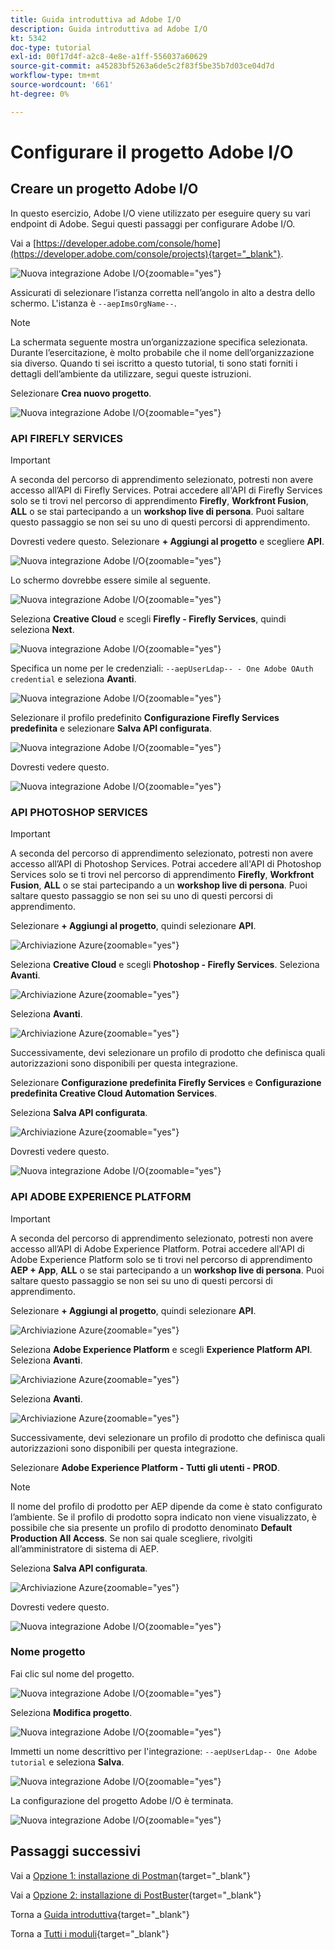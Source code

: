 ```yaml
---
title: Guida introduttiva ad Adobe I/O
description: Guida introduttiva ad Adobe I/O
kt: 5342
doc-type: tutorial
exl-id: 00f17d4f-a2c8-4e8e-a1ff-556037a60629
source-git-commit: a45283bf5263a6de5c2f83f5be35b7d03ce04d7d
workflow-type: tm+mt
source-wordcount: '661'
ht-degree: 0%

---
```


# Configurare il progetto Adobe I/O

## Creare un progetto Adobe I/O

In questo esercizio, Adobe I/O viene utilizzato per eseguire query su vari endpoint di Adobe. Segui questi passaggi per configurare Adobe I/O.

Vai a [https://developer.adobe.com/console/home](https://developer.adobe.com/console/projects){target="_blank"}.

![Nuova integrazione Adobe I/O](./images/iohome.png){zoomable="yes"}

Assicurati di selezionare l’istanza corretta nell’angolo in alto a destra dello schermo. L&#39;istanza è `--aepImsOrgName--`.

>[!NOTE]
>
> La schermata seguente mostra un’organizzazione specifica selezionata. Durante l’esercitazione, è molto probabile che il nome dell’organizzazione sia diverso. Quando ti sei iscritto a questo tutorial, ti sono stati forniti i dettagli dell’ambiente da utilizzare, segui queste istruzioni.

Selezionare **Crea nuovo progetto**.

![Nuova integrazione Adobe I/O](./images/iocomp.png){zoomable="yes"}

### API FIREFLY SERVICES

>[!IMPORTANT]
>
>A seconda del percorso di apprendimento selezionato, potresti non avere accesso all’API di Firefly Services. Potrai accedere all&#39;API di Firefly Services solo se ti trovi nel percorso di apprendimento **Firefly**, **Workfront Fusion**, **ALL** o se stai partecipando a un **workshop live di persona**. Puoi saltare questo passaggio se non sei su uno di questi percorsi di apprendimento.

Dovresti vedere questo. Selezionare **+ Aggiungi al progetto** e scegliere **API**.

![Nuova integrazione Adobe I/O](./images/adobe_io_access_api.png){zoomable="yes"}

Lo schermo dovrebbe essere simile al seguente.

![Nuova integrazione Adobe I/O](./images/api1.png){zoomable="yes"}

Seleziona **Creative Cloud** e scegli **Firefly - Firefly Services**, quindi seleziona **Next**.

![Nuova integrazione Adobe I/O](./images/api3.png){zoomable="yes"}

Specifica un nome per le credenziali: `--aepUserLdap-- - One Adobe OAuth credential` e seleziona **Avanti**.

![Nuova integrazione Adobe I/O](./images/api4.png){zoomable="yes"}

Selezionare il profilo predefinito **Configurazione Firefly Services predefinita** e selezionare **Salva API configurata**.

![Nuova integrazione Adobe I/O](./images/api9.png){zoomable="yes"}

Dovresti vedere questo.

![Nuova integrazione Adobe I/O](./images/api10.png){zoomable="yes"}

### API PHOTOSHOP SERVICES

>[!IMPORTANT]
>
>A seconda del percorso di apprendimento selezionato, potresti non avere accesso all’API di Photoshop Services. Potrai accedere all&#39;API di Photoshop Services solo se ti trovi nel percorso di apprendimento **Firefly**, **Workfront Fusion**, **ALL** o se stai partecipando a un **workshop live di persona**. Puoi saltare questo passaggio se non sei su uno di questi percorsi di apprendimento.

Selezionare **+ Aggiungi al progetto**, quindi selezionare **API**.

![Archiviazione Azure](./images/ps2.png){zoomable="yes"}

Seleziona **Creative Cloud** e scegli **Photoshop - Firefly Services**. Seleziona **Avanti**.

![Archiviazione Azure](./images/ps3.png){zoomable="yes"}

Seleziona **Avanti**.

![Archiviazione Azure](./images/ps4.png){zoomable="yes"}

Successivamente, devi selezionare un profilo di prodotto che definisca quali autorizzazioni sono disponibili per questa integrazione.

Selezionare **Configurazione predefinita Firefly Services** e **Configurazione predefinita Creative Cloud Automation Services**.

Seleziona **Salva API configurata**.

![Archiviazione Azure](./images/ps5.png){zoomable="yes"}

Dovresti vedere questo.

![Nuova integrazione Adobe I/O](./images/ps7.png){zoomable="yes"}

### API ADOBE EXPERIENCE PLATFORM

>[!IMPORTANT]
>
>A seconda del percorso di apprendimento selezionato, potresti non avere accesso all’API di Adobe Experience Platform. Potrai accedere all&#39;API di Adobe Experience Platform solo se ti trovi nel percorso di apprendimento **AEP + App**, **ALL** o se stai partecipando a un **workshop live di persona**. Puoi saltare questo passaggio se non sei su uno di questi percorsi di apprendimento.

Selezionare **+ Aggiungi al progetto**, quindi selezionare **API**.

![Archiviazione Azure](./images/aep1.png){zoomable="yes"}

Seleziona **Adobe Experience Platform** e scegli **Experience Platform API**. Seleziona **Avanti**.

![Archiviazione Azure](./images/aep2.png){zoomable="yes"}

Seleziona **Avanti**.

![Archiviazione Azure](./images/aep3.png){zoomable="yes"}

Successivamente, devi selezionare un profilo di prodotto che definisca quali autorizzazioni sono disponibili per questa integrazione.

Selezionare **Adobe Experience Platform - Tutti gli utenti - PROD**.

>[!NOTE]
>
>Il nome del profilo di prodotto per AEP dipende da come è stato configurato l’ambiente. Se il profilo di prodotto sopra indicato non viene visualizzato, è possibile che sia presente un profilo di prodotto denominato **Default Production All Access**. Se non sai quale scegliere, rivolgiti all’amministratore di sistema di AEP.

Seleziona **Salva API configurata**.

![Archiviazione Azure](./images/aep4.png){zoomable="yes"}

Dovresti vedere questo.

![Nuova integrazione Adobe I/O](./images/aep5.png){zoomable="yes"}

### Nome progetto

Fai clic sul nome del progetto.

![Nuova integrazione Adobe I/O](./images/api13.png){zoomable="yes"}

Seleziona **Modifica progetto**.

![Nuova integrazione Adobe I/O](./images/api14.png){zoomable="yes"}

Immetti un nome descrittivo per l&#39;integrazione: `--aepUserLdap-- One Adobe tutorial` e seleziona **Salva**.

![Nuova integrazione Adobe I/O](./images/api15.png){zoomable="yes"}

La configurazione del progetto Adobe I/O è terminata.

![Nuova integrazione Adobe I/O](./images/api16.png){zoomable="yes"}

## Passaggi successivi

Vai a [Opzione 1: installazione di Postman](./ex7.md){target="_blank"}

Vai a [Opzione 2: installazione di PostBuster](./ex8.md){target="_blank"}

Torna a [Guida introduttiva](./getting-started.md){target="_blank"}

Torna a [Tutti i moduli](./../../../overview.md){target="_blank"}
